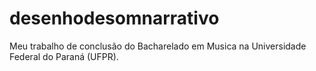 # desenhodesomnarrativo
Meu trabalho de conclusão do Bacharelado em Musica na Universidade Federal do Paraná (UFPR).

